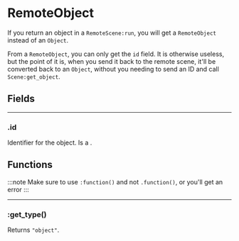 # RemoteObject

If you return an object in a `RemoteScene:run`, you will get a `RemoteObject` instead of an `Object`.

From a `RemoteObject`, you can only get the `id` field. It is otherwise useless, but the point of it is, when you send it back to the remote scene, it'll be converted back to an `Object`, without you needing to send an ID and call `Scene:get_object`.

## Fields

---

### .id

Identifier for the object. Is a <Type name="number" />.

## Functions

:::note
Make sure to use `:function()` and not `.function()`, or you'll get an error
:::

---

### \:get_type()

Returns `"object"`.

